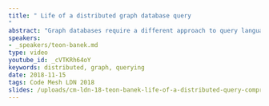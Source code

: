 ```yaml
---
title: " Life of a distributed graph database query
"
abstract: "Graph databases require a different approach to query language design. This is a complex problem in itself. On top of that, we would like to support querying a distributed graph database. This talk describes the life of a query in Memgraph. Follow the process from reading a query as a character string, through planning query operations for distributed execution and finally to the execution itself."
speakers:
- _speakers/teon-banek.md
type: video
youtube_id: _cVTKRh64oY
keywords: distributed, graph, querying
date: 2018-11-15
tags: Code Mesh LDN 2018
slides: /uploads/cm-ldn-18-teon-banek-life-of-a-distributed-query-compressed.pdf
---
```

